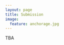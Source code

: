 ```yaml
---
layout: page
title: Submission 
image:
  feature: anchorage.jpg
---
```


TBA

<!-- 
Submissions are limited to a total of 9 (nine) pages, including all content and references, and must be in PDF format and formatted according to the new Standard ACM Conference Proceedings Template.  Following KDD conference tradition, reviews are not double-blind, and author names and affiliations should be listed.

For LaTeX users: unzip acmart.zip, make, and use sample-sigconf.tex as a template; Additional information about formatting and style files is available online at: [https://www.acm.org/publications/proceedings-template](https://www.acm.org/publications/proceedings-template).

Papers that do not meet the formatting requirements will be rejected without review. Submitted papers will be assessed based on their novelty, technical quality, potential impact, insightfulness, depth, clarity, and reproducibility.

For accepted papers, authors will have the opportunity to revise their papers in response to the reviewers before final submission.

The deadline for submission is: **~~May 18th 23:59PM~~ May 27th 23:59PM**.

Submit your paper through the [BIGMINE 2018 Sumission Site](https://easychair.org/conferences/?conf=bigmine2018).

-->
